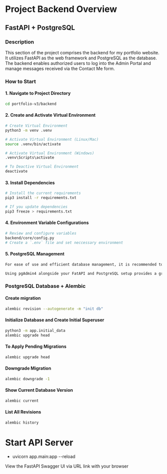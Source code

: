 # Project Backend Overview

## FastAPI + PostgreSQL

### Description

This section of the project comprises the backend for my portfolio website. It utilizes FastAPI as the web framework and PostgreSQL as the database. The backend enables authorized users to log into the Admin Portal and manage messages received via the Contact Me form.

### How to Start

#### 1. Navigate to Project Directory

```bash
cd portfolio-v3/backend
```

#### 2. Create and Activate Virtual Environment

```bash
# Create Virtual Environment
python3 -m venv .venv

# Activate Virtual Environment (Linux/Mac)
source .venv/bin/activate

# Activate Virtual Environment (Windows)
.venv\Scripts\activate

# To Deactive Virtual Environment
deactivate
```

#### 3. Install Dependencies

```bash
# Install the current requirements
pip3 install -r requirements.txt

# If you update dependencies
pip3 freeze > requirements.txt
```

#### 4. Environment Variable Configurations

```bash
# Review and configure variables
backend/core/config.py
# Create a `.env` file and set neccessary environment
```

#### 5. PostgreSQL Management

```bash
For ease of use and efficient database management, it is recommended to use pgAdmin4.

Using pgAdmin4 alongside your FatAPI and PostgreSQL setup provides a graphical interface that simiplifes database administration, making it easier to visualize and manage your data effectively.
```

### PostgreSQL Database + Alembic

#### Create migration

```bash
alembic revision --autogenerate -m "init db"
```

#### Initialize Database and Create Initial Superuser

```bash
python3 -m app.initial_data
alembic upgrade head
```

#### To Apply Pending Migrations

```bash
alembic upgrade head
```

#### Downgrade Migration

```bash
alembic downgrade -1
```

#### Show Current Database Version

```bash
alembic current
```

#### List All Revisions

```bash
alembic history
```

# Start API Server

- uvicorn app.main:app --reload

View the FastAPI Swagger UI via URL link with your browser
